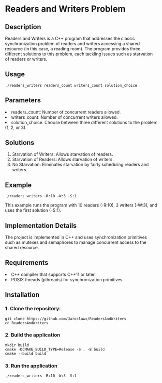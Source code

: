 # Readers and Writers Problem

## Description

Readers and Writers is a C++ program that addresses the classic synchronization problem of readers and writers accessing a shared resource (in this case, a reading room). The program provides three different solutions to this problem, each tackling issues such as starvation of readers or writers.

## Usage

```shell
./readers_writers readers_count writers_count solution_choice
```

## Parameters
<li>readers_count: Number of concurrent readers allowed.</li><li>
writers_count: Number of concurrent writers allowed.</li><li>
solution_choice: Choose between three different solutions to the problem (1, 2, or 3).</li>

## Solutions
<ol><li>
Starvation of Writers: Allows starvation of readers.</li><li>
Starvation of Readers: Allows starvation of writers.</li><li>
No Starvation: Eliminates starvation by fairly scheduling readers and writers.</li>
</ol>

## Example
```shell
./readers_writers -R:10 -W:3 -S:1
```
This example runs the program with 10 readers (-R:10), 3 writers (-W:3), and uses the first solution (-S:1).

## Implementation Details
The project is implemented in C++ and uses synchronization primitives such as mutexes and semaphores to manage concurrent access to the shared resource.

## Requirements
<li>C++ compiler that supports C++11 or later.</li><li>
POSIX threads (pthreads) for synchronization primitives.</li>

## Installation

### 1. Clone the repository:
```shell
git clone https://github.com/Jaroslawx/ReadersAndWriters
cd ReadersAndWriters
```

### 2. Build the application
```shell
mkdir build
cmake -DCMAKE_BUILD_TYPE=Release -S . -B build
cmake --build build
```

### 3. Run the application
```shell
./readers_writers -R:10 -W:3 -S:1
```

